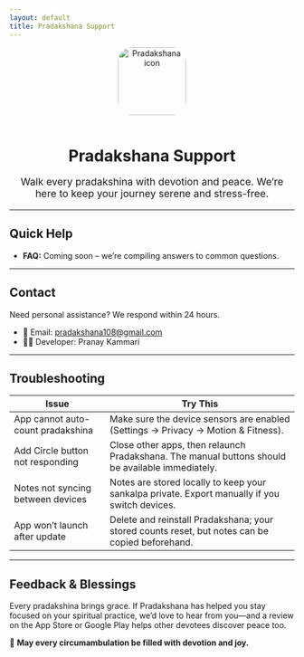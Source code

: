 ```yaml
---
layout: default
title: Pradakshana Support
---
```


<div align="center">
  <img src="https://raw.githubusercontent.com/Pranay1010/Pradakshana-Support/assets/icon.png"
       alt="Pradakshana icon"
       width="120"
       style="border-radius: 24px; margin-bottom: 16px;" />
  <h1>Pradakshana Support</h1>
  <p style="font-size: 1.1rem;">
    Walk every pradakshina with devotion and peace.  
    We’re here to keep your journey serene and stress-free.
  </p>
</div>

---

## Quick Help

- **FAQ:** Coming soon – we’re compiling answers to common questions.
<!-- - **Report a bug:** [Open an issue](https://github.com/<your-user>/<your-repo>/issues/new?template=bug_report.md)
- **Request a feature:** [Share your idea](https://github.com/<your-user>/<your-repo>/issues/new?template=feature_request.md)
- **Version history:** [Release notes](https://github.com/<your-user>/<your-repo>/releases) -->

---

## Contact

Need personal assistance? We respond within 24 hours.

- 📧 Email: [pradakshana108@gmail.com](mailto:pradakshana108@gmail.com)
- 🧘‍♂️ Developer: Pranay Kammari

---

## Troubleshooting

| Issue | Try This |
| ----- | -------- |
| App cannot auto-count pradakshina | Make sure the device sensors are enabled (Settings → Privacy → Motion & Fitness). |
| Add Circle button not responding | Close other apps, then relaunch Pradakshana. The manual buttons should be available immediately. |
| Notes not syncing between devices | Notes are stored locally to keep your sankalpa private. Export manually if you switch devices. |
| App won’t launch after update | Delete and reinstall Pradakshana; your stored counts reset, but notes can be copied beforehand. |

---

## Feedback & Blessings

Every pradakshina brings grace. If Pradakshana has helped you stay focused on your spiritual practice, we’d love to hear from you—and a review on the App Store or Google Play helps other devotees discover peace too.

🙏 **May every circumambulation be filled with devotion and joy.**
